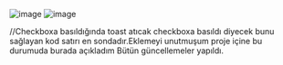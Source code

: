 ![image](https://user-images.githubusercontent.com/101176588/159259129-b10b8f29-d71f-4d9a-9a84-8f4de0ce3ff9.png)
![image](https://user-images.githubusercontent.com/101176588/159259355-917dfb4c-515e-42b9-9da8-d422d6e8a6b8.png)

 //Checkboxa basıldığında toast atıcak checkboxa basıldı diyecek bunu sağlayan kod satırı en sondadır.Eklemeyi unutmuşum proje içine bu durumuda burada açıkladım
 Bütün güncellemeler yapıldı.
